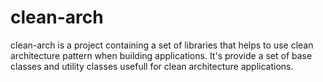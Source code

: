 # clean-arch

clean-arch is a project containing a set of libraries that helps to use clean architecture pattern when building applications.
It's provide a set of base classes and utility classes usefull for clean architecture applications.
